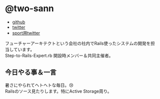 # @two-sann


- [github](https://github.com/ttwo32)
- [twitter](https://twitter.com/two_sann)
- [sport用twitter](https://twitter.com/RedsfanE)

フューチャーアーキテクトという会社の社内でRails使ったシステムの開発を担当しています。  
Step-to-Rails-Expert.rb 開設時メンバー＆共同主催者。


## 今日やる事＆一言

暑さにやられてヘトヘトな毎日。:cry:  
Railsのソース見たりします。特にActive Storage周り。
